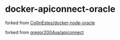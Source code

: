 # docker-apiconnect-oracle

forked from [CollinEstes/docker-node-oracle](https://github.com/CollinEstes/docker-node-oracle)

forked from [gregor2004ua/apiconnect](https://hub.docker.com/r/gregor2004ua/apiconnect/)

